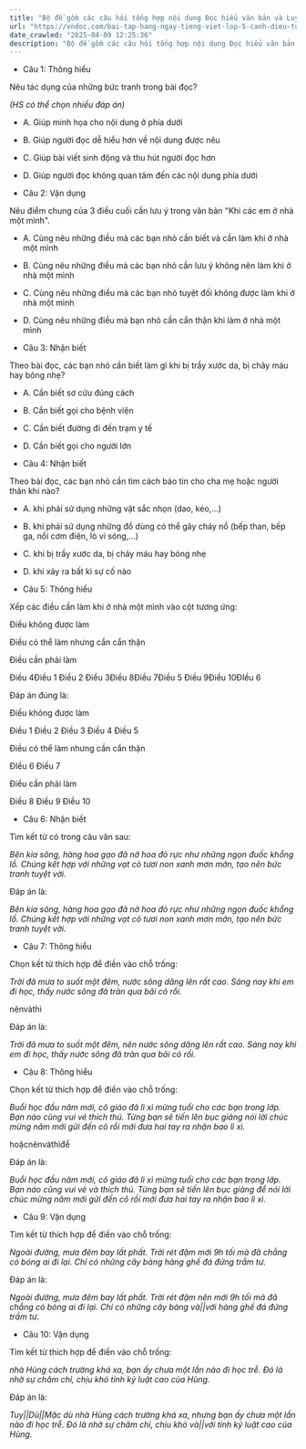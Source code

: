 ```yaml
---
title: "Bộ đề gồm các câu hỏi tổng hợp nội dung Đọc hiểu văn bản và Luyện từ và câu được học ở Tuần 17 trong chương trình Tiếng Việt lớp 5 Tập 1 Cánh Diều"
url: "https://vndoc.com/bai-tap-hang-ngay-tieng-viet-lop-5-canh-dieu-tuan-17-thu-3-331723"
date_crawled: "2025-04-09 12:25:36"
description: "Bộ đề gồm các câu hỏi tổng hợp nội dung Đọc hiểu văn bản và Luyện từ và câu được học ở Tuần 17 trong chương trình Tiếng Việt lớp 5 Tập 1 Cánh Diều"
---
```


* Câu 1:  Thông hiểu

Nêu tác dụng của những bức tranh trong bài đọc?

_(HS có thể chọn nhiều đáp án)_

  * A. Giúp minh họa cho nội dung ở phía dưới 
  * B. Giúp người đọc dễ hiểu hơn về nội dung được nêu 
  * C. Giúp bài viết sinh động và thu hút người đọc hơn 
  * D. Giúp người đọc không quan tâm đến các nội dung phía dưới 



* Câu 2:  Vận dụng

Nêu điểm chung của 3 điều cuối cần lưu ý trong văn bản "Khi các em ở nhà một mình".

  * A. Cùng nêu những điều mà các bạn nhỏ cần biết và cần làm khi ở nhà một mình 
  * B. Cùng nêu những điều mà các bạn nhỏ cần lưu ý không nên làm khi ở nhà một mình 
  * C. Cùng nêu những điều mà các bạn nhỏ tuyệt đối không được làm khi ở nhà một mình 
  * D. Cùng nêu những điều mà bạn nhỏ cần cẩn thận khi làm ở nhà một mình 



* Câu 3:  Nhận biết

Theo bài đọc, các bạn nhỏ cần biết làm gì khi bị trầy xước da, bị chảy máu hay bỏng nhẹ?

  * A. Cần biết sơ cứu đúng cách 
  * B. Cần biết gọi cho bệnh viện 
  * C. Cần biết đường đi đến trạm y tế 
  * D. Cần biết gọi cho người lớn 



* Câu 4:  Nhận biết

Theo bài đọc, các bạn nhỏ cần tìm cách báo tin cho cha mẹ hoặc người thân khi nào?

  * A. khi phải sử dụng những vật sắc nhọn (dao, kéo,...) 
  * B. khi phải sử dụng những đồ dùng có thể gây cháy nổ (bếp than, bếp ga, nồi cơm điện, lò vi sóng,...) 
  * C. khi bị trầy xước da, bị chảy máu hay bỏng nhẹ 
  * D. khi xảy ra bất kì sự cố nào 



* Câu 5:  Thông hiểu

Xếp các điều cần làm khi ở nhà một mình vào cột tương ứng:

Điều không được làm

Điều có thể làm nhưng cần cẩn thận

Điều cần phải làm

Điều 4Điều 1 Điều 2 Điều 3Điều 8Điều 7Điều 5 Điều 9Điều 10ĐIều 6

Đáp án đúng là:

Điều không được làm

Điều 1 Điều 2 Điều 3 Điều 4 Điều 5

Điều có thể làm nhưng cần cẩn thận

ĐIều 6 Điều 7

Điều cần phải làm

Điều 8 Điều 9 Điều 10

* Câu 6:  Nhận biết

Tìm kết từ có trong câu văn sau:

_Bên kia sông, hàng hoa gạo đã nở hoa đỏ rực như những ngọn đuốc khổng lồ. Chúng kết hợp với những vạt cỏ tươi non xanh mơn mởn, tạo nên bức tranh tuyệt vời._

Đáp án là:

_Bên kia sông, hàng hoa gạo đã nở hoa đỏ rực như những ngọn đuốc khổng lồ. Chúng kết hợp với những vạt cỏ tươi non xanh mơn mởn, tạo nên bức tranh tuyệt vời._

* Câu 7:  Thông hiểu

Chọn kết từ thích hợp để điền vào chỗ trống:

_Trời đã mưa to suốt một đêm, nước sông dâng lên rất cao. Sáng nay khi em đi học, thấy nước sông đã tràn qua bãi cỏ rồi._

nênvàthì

Đáp án là:

_Trời đã mưa to suốt một đêm, nên nước sông dâng lên rất cao. Sáng nay khi em đi học, thấy nước sông đã tràn qua bãi cỏ rồi._

* Câu 8:  Thông hiểu

Chọn kết từ thích hợp để điền vào chỗ trống:

_Buổi học đầu năm mới, cô giáo đã lì xì mừng tuổi cho các bạn trong lớp. Bạn nào cũng vui vẻ thích thú. Từng bạn sẽ tiến lên bục giảng  nói lời chúc mừng năm mới gửi đến cô rồi mới đưa hai tay ra nhận bao lì xì._

hoặcnênvàthìđể

Đáp án là:

_Buổi học đầu năm mới, cô giáo đã lì xì mừng tuổi cho các bạn trong lớp. Bạn nào cũng vui vẻ và thích thú. Từng bạn sẽ tiến lên bục giảng để nói lời chúc mừng năm mới gửi đến cô rồi mới đưa hai tay ra nhận bao lì xì._

* Câu 9:  Vận dụng

Tìm kết từ thích hợp để điền vào chỗ trống:

_Ngoài đường, mưa đêm bay lất phất. Trời rét đậm mới 9h tối mà đã chẳng có bóng ai đi lại. Chỉ có những cây bàng  hàng ghế đá đứng trầm tư._

Đáp án là:

_Ngoài đường, mưa đêm bay lất phất. Trời rét đậm nên mới 9h tối mà đã chẳng có bóng ai đi lại. Chỉ có những cây bàng và||với hàng ghế đá đứng trầm tư._

* Câu 10:  Vận dụng

Tìm kết từ thích hợp để điền vào chỗ trống:

_nhà Hùng cách trường khá xa, bạn ấy chưa một lần nào đi học trễ. Đó là nhờ sự chăm chỉ, chịu khó  tính kỷ luật cao của Hùng._

Đáp án là:

_Tuy||Dù||Mặc dù nhà Hùng cách trường khá xa, nhưng bạn ấy chưa một lần nào đi học trễ. Đó là nhờ sự chăm chỉ, chịu khó và||với tính kỷ luật cao của Hùng._
